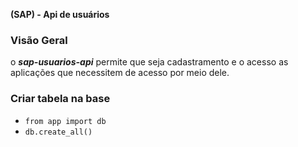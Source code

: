 **(SAP) - Api de usuários**

### Visão Geral
o ***sap-usuarios-api*** permite que seja cadastramento e o acesso
as aplicações que necessitem de acesso por meio dele.

 ### **Criar tabela na base**
 
 - `` from app import db ``
 - `` db.create_all() ``
 
 
  
  
 
